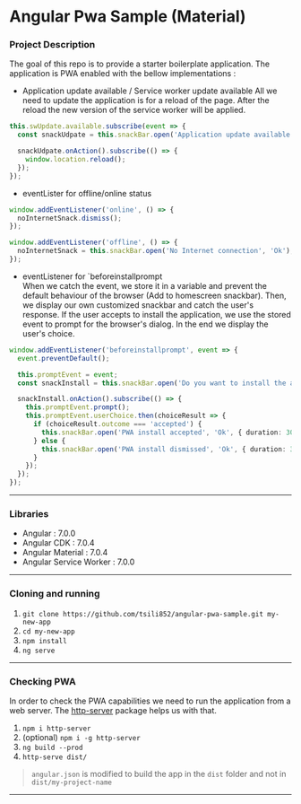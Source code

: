 # Angular Pwa Sample (Material)

### Project Description
The goal of this repo is to provide a starter boilerplate application. The application is PWA enabled with the bellow implementations :

- Application update available / Service worker update available
All we need to update the application is for a reload of the page. After the reload the new version of the service worker will be applied.
```ts
this.swUpdate.available.subscribe(event => {
  const snackUdpate = this.snackBar.open('Application update available', 'Reload', { duration: 6000 });

  snackUdpate.onAction().subscribe(() => {
    window.location.reload();
  });
});
```

- eventLister for offline/online status
```typescript
window.addEventListener('online', () => {
  noInternetSnack.dismiss();
});

window.addEventListener('offline', () => {
  noInternetSnack = this.snackBar.open('No Internet connection', 'Ok');
});
```

- eventListener for `beforeinstallprompt  
When we catch the event, we store it in a variable and prevent the default behaviour of the browser (Add to homescreen snackbar). Then, we display our own customized snackbar and catch the user's response. If the user accepts to install the application, we use the stored event to prompt for the browser's dialog. In the end we display the user's choice.
```typescript
window.addEventListener('beforeinstallprompt', event => {
  event.preventDefault();

  this.promptEvent = event;
  const snackInstall = this.snackBar.open('Do you want to install the application to your device ?', 'Install', { duration: 3000 });

  snackInstall.onAction().subscribe(() => {
    this.promptEvent.prompt();
    this.promptEvent.userChoice.then(choiceResult => {
      if (choiceResult.outcome === 'accepted') {
        this.snackBar.open('PWA install accepted', 'Ok', { duration: 3000 });
      } else {
        this.snackBar.open('PWA install dismissed', 'Ok', { duration: 3000 });
      }
    });
  });
});
```

---
### Libraries
- Angular : 7.0.0
- Angular CDK : 7.0.4
- Angular Material : 7.0.4 
- Angular Service Worker : 7.0.0
---

### Cloning and running
1. `git clone https://github.com/tsili852/angular-pwa-sample.git my-new-app`
2. `cd my-new-app`
3. `npm install`
4. `ng serve`
---

### Checking PWA
In order to check the PWA capabilities we need to run the application from a web server. The [http-server](https://www.npmjs.com/package/http-server) package helps us with that.
1. `npm i http-server`
2. (optional) `npm i -g http-server`
3. `ng build --prod`
4. `http-serve dist/`
> `angular.json` is modified to build the app in the `dist` folder and not in `dist/my-project-name`
---
